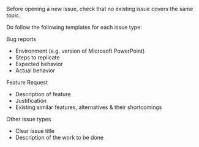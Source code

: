 Before opening a new issue, check that no existing issue covers the same topic.

Do follow the following templates for each issue type:

Bug reports  
- Environment (e.g. version of Microsoft PowerPoint)
- Steps to replicate
- Expected behavior
- Actual behavior

Feature Request  
- Description of feature
- Justification
- Existing similar features, alternatives & their shortcomings

Other issue types  
- Clear issue title
- Description of the work to be done
